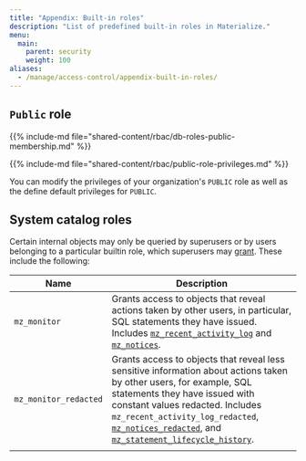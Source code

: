 ```yaml
---
title: "Appendix: Built-in roles"
description: "List of predefined built-in roles in Materialize."
menu:
  main:
    parent: security
    weight: 100
aliases:
  - /manage/access-control/appendix-built-in-roles/
---
```


## `Public` role

{{% include-md file="shared-content/rbac/db-roles-public-membership.md" %}}

{{% include-md file="shared-content/rbac/public-role-privileges.md" %}}

You can modify the privileges of your organization's `PUBLIC` role as well as
the define default privileges for `PUBLIC`.

## System catalog roles

Certain internal objects may only be queried by superusers or by users
belonging to a particular builtin role, which superusers may
[grant](/sql/grant-role). These include the following:

| Name                  | Description                                                                                                                                                                                                                                                                                                                                                                                                   |
|-----------------------|---------------------------------------------------------------------------------------------------------------------------------------------------------------------------------------------------------------------------------------------------------------------------------------------------------------------------------------------------------------------------------------------------------------|
| `mz_monitor`          | Grants access to objects that reveal actions taken by other users, in particular, SQL statements they have issued. Includes [`mz_recent_activity_log`](/sql/system-catalog/mz_internal#mz_recent_activity_log) and [`mz_notices`](/sql/system-catalog/mz_internal#mz_notices).                                                                                                                                    |
| `mz_monitor_redacted` | Grants access to objects that reveal less sensitive information about actions taken by other users, for example, SQL statements they have issued with constant values redacted. Includes `mz_recent_activity_log_redacted`, [`mz_notices_redacted`](/sql/system-catalog/mz_internal#mz_notices_redacted), and [`mz_statement_lifecycle_history`](/sql/system-catalog/mz_internal#mz_statement_lifecycle_history). |
|                       |
